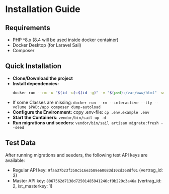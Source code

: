 # Installation Guide

## Requirements

- PHP ^8.x (8.4 will be used inside docker container)
- Docker Desktop (for Laravel Sail)
- Composer

## Quick Installation

* **Clone/Download the project**
* **Install dependencies:**
   ```bash
   docker run --rm -u "$(id -u):$(id -g)" -v "$(pwd):/var/www/html" -w /var/www/html laravelsail/php84-composer:latest composer install --ignore-platform-reqs
   ```
* If some Classes are missing: `docker run --rm --interactive --tty --volume $PWD:/app composer dump-autoload`
* **Configure the Environment:** copy .env-file: `cp .env.example .env`
* **Start the Containers**: `vendor/bin/sail up -d`
* **Run migrations und seeders**: `vendor/bin/sail artisan migrate:fresh --seed`

## Test Data

After running migrations and seeders, the following test API keys are available:
- Regular API key: `9faa37b23f350c516e3589e60083d10cd368df01` (vertrag_id: 3)
- Master API key: `8067562d7138d72501485941246cf9b229c3a46a` (vertrag_id: 2, ist_masterkey: 1)
